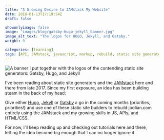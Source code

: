 ```yaml
---
title: "A Growing Desire to JAMstack My Website"
date: 2018-01-13T17:19:54Z
draft: false

showonlyimage: false
image: "images/blog/gatsby-hugo-jekyll_banner.jpg"
image_alt_text: "The logos for HUGO, Jekyll, and Gatsby."
weight: 0

categories: [learning]
tags: [API, JAMstack, javascript, markup, rebuild, static site generator]
---
```


![A banner I put together with the logos of the contending static site generators: Gatsby, Hugo, and Jekyll](/images/blog/gatsby-hugo-jekyll.jpg)

I’ve been reading about static site generators and the [JAMstack](https://jamstack.org/) here and there from late 2017. Since my first exposure, an idea has been building steam in the back of my head:

<!--more-->

Give either [Hugo](https://gohugo.io/), [Jekyll](https://jekyllrb.com/) or [Gatsby](https://www.gatsbyjs.org/) a go in the coming months (priorities, priorities!) and use one of these static site builders to rebuild joolian.com entirely using the JAMstack and my growing skills in JS, APIs, and HTML/CSS.

For now, I’ll keep reading up and checking out tutorials here and there, letting the idea become big enough that I can no longer ignore it.
